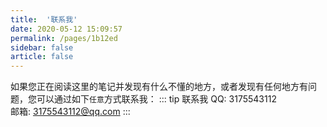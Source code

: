 ```yaml
---
title:  '联系我'
date: 2020-05-12 15:09:57
permalink: /pages/1b12ed
sidebar: false
article: false
---
```


如果您正在阅读这里的笔记并发现有什么不懂的地方，或者发现有任何地方有问题，您可以通过如下`任意`方式联系我：
::: tip 联系我
QQ: 3175543112  
邮箱: 3175543112@qq.com
:::
